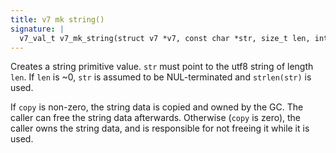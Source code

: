 ```yaml
---
title: v7 mk string()
signature: |
  v7_val_t v7_mk_string(struct v7 *v7, const char *str, size_t len, int copy);
---
```


Creates a string primitive value.
`str` must point to the utf8 string of length `len`.
If `len` is ~0, `str` is assumed to be NUL-terminated and `strlen(str)` is
used.

If `copy` is non-zero, the string data is copied and owned by the GC. The
caller can free the string data afterwards. Otherwise (`copy` is zero), the
caller owns the string data, and is responsible for not freeing it while it
is used. 

